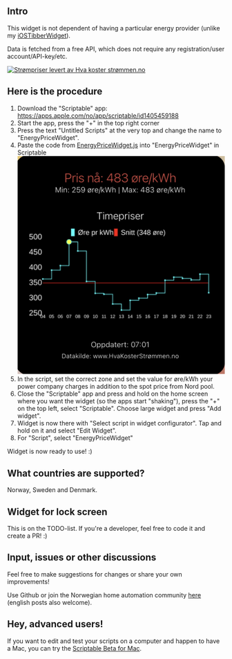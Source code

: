 ## Intro
This widget is not dependent of having a particular energy provider (unlike my [iOSTibberWidget](https://github.com/svenove/iOSTibberWidget/)).

Data is fetched from a free API, which does not require any registration/user account/API-key/etc.

<a href="https://www.hvakosterstrommen.no"><img src="https://ik.imagekit.io/ajdfkwyt/hva-koster-strommen/strompriser-levert-av-hvakosterstrommen_oTtWvqeiB.png" alt="Strømpriser levert av Hva koster strømmen.no" width="200" height="45"></a>

## Here is the procedure
1. Download the "Scriptable" app: https://apps.apple.com/no/app/scriptable/id1405459188
2. Start the app, press the "+" in the top right corner
3. Press the text "Untitled Scripts" at the very top and change the name to "EnergyPriceWidget".
4. Paste the code from [EnergyPriceWidget.js](/EnergyPriceWidget.js?raw=1) into "EnergyPriceWidget" in Scriptable
      <img src="/widget.jpg" width="500px" />
5. In the script, set the correct zone and set the value for øre/kWh your power company charges in addition to the spot price from Nord pool.
6. Close the "Scriptable" app and press and hold on the home screen where you want the widget (so the apps start "shaking"), press the "+" on the top left, select "Scriptable". Choose large widget and press "Add widget".
7. Widget is now there with "Select script in widget configurator". Tap and hold on it and select "Edit Widget".
8. For "Script", select "EnergyPriceWidget"

 Widget is now ready to use! :) 

## What countries are supported?
Norway, Sweden and Denmark.

## Widget for lock screen
This is on the TODO-list. If you're a developer, feel free to code it and create a PR! :)

## Input, issues or other discussions
Feel free to make suggestions for changes or share your own improvements!

Use Github or join the Norwegian home automation community [here](https://www.hjemmeautomasjon.no/forums/topic/11265-ios-widget-for-str%C3%B8mpris-uavhengig-av-str%C3%B8mleverand%C3%B8r/) (english posts also welcome).

## Hey, advanced users!
If you want to edit and test your scripts on a computer and happen to have a Mac, you can try the [Scriptable Beta for Mac](https://scriptable.app/mac-beta/).

